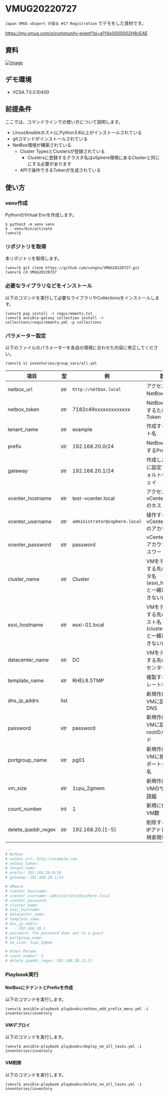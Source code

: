 # VMUG20220727

`Japan VMUG vExpert が語る #17 Registration` でデモをした資材です。

https://my.vmug.com/s/community-event?id=a1Y4x0000002H8cEAE

## 資料

[![image](https://user-images.githubusercontent.com/19516126/181241797-7e69fe79-ce96-413e-bdc2-dd735401c52f.png)](https://speakerdeck.com/sky_joker/netboxtoansiblewoshi-tutevspherehuan-jing-falseguan-li-zuo-ye-falsezi-dong-hua-wositemiyou)

## デモ環境

* VCSA 7.0.0.10400

## 前提条件

ここでは、コマンドラインでの使い方について説明します。

* Linux(Ansibleホスト)にPython3.8以上がインストールされている
* gitコマンドがインストールされている
* NetBox環境が構築されている
    * Cluster TypesとClustersが登録されている
        * Clustersに登録するクラスタ名はvSphere環境にあるClusterと同じにする必要があります
    * APIで操作できるTokenが生成されている

## 使い方

### venv作成

PythonのVirtual Envを作成します。

```
$ python3 -m venv venv
$ . venv/bin/activate
(venv)$
```

### リポジトリを取得

本リポジトリを取得します。

```
(venv)$ git clone https://github.com/congto/VMUG20220727.git
(venv)$ cd VMUG20220727
```

### 必要なライブラリなどをインストール

以下のコマンドを実行して必要なライブラリやCollectionsをインストールします。

```
(venv)$ pip install -r requirements.txt
(venv)$ ansible-galaxy collection install -r collections/requirements.yml -p collections
```

### パラメーター設定

以下のファイルのパラメーターを各自の環境に合わせた内容に修正してください。

```
(venv)$ vi inventories/group_vars/all.yml
```

|         項目        |  型  |              例               |                                                             説明                                                             |
|---------------------|------|-------------------------------|------------------------------------------------------------------------------------------------------------------------------|
| netbox_url          | str  | `http://netbox.local`         | アクセスするNetBoxのURL                                                                                                      |
| netbox_token        | str  | 7182c49xxxxxxxxxxxxx          | NetBoxを操作するためのToken                                                                                                  |
| tenant_name         | str  | example                       | 作成するテナント名                                                                                                           |
| prefix              | str  | 192.168.20.0/24               | NetBoxに作成するPrefix                                                                                                       |
| gateway             | str  | 192.168.20.1/24               | 作成したPrefixに設定するデフォルトゲートウェイ                                                                               |
| vcenter_hostname    | str  | test-vcenter.local            | アクセスするvCenter Serverのホスト名                                                                                         |
| vcenter_username    | str  | `administrator@vsphere.local` | 操作するvCenter Serverのアカウント名                                                                                         |
| vcenter_password    | str  | password                      | vCenter Serverアカウントのパスワード                                                                                         |
| cluster_name        | str  | Cluster                       | VMをデプロイする先のクラスタ名(esxi_hostnameと一緒に使用できない)                                                            |
| esxi_hostname       | str  | esxi-01.local                 | VMをデプロイする先のESXiホスト名(cluster_nameと一緒に使用できない)                                                           |
| datacenter_name     | str  | DC                            | VMをデプロイする先のデータセンター名                                                                                         |
| template_name       | str  | RHEL8.5TMP                    | 複製するテンプレート名                                                                                                       |
| dns_ip_addrs        | list |                               | 新規作成するVMに設定するDNS                                                                                                  |
| password            | str  | password                      | 新規作成するVMに設定するrootのパスワード                                                                                     |
| portgroup_name      | str  | pg01                          | 新規作成するVMに接続するポートグループ名                                                                                     |
| vm_size             | str  | 1cpu_2gmem                    | 新規作成するVMのサイズ、[詳細](https://github.com/sky-joker/VMUG20220727/blob/main/roles/vmware_deploy_vm/defaults/main.yml) |
| count_number        | int  | 1                             | 新規に作成するVM数                                                                                                           |
| delete_ipaddr_regex | str  | 192.168.20.[1-5]              | 削除するVMのIPアドレス（正規表現可）                                                                                         |

```yaml
---
# Netbox
# netbox_url: http://example.com
# netbox_token:
# tenant_name:
# prefix: 192.168.20.0/24
# gateway: 192.168.20.1/24

# VMware
# vcenter_hostname:
# vcenter_username: administrator@vsphere.local
# vcenter_password:
# cluster_name:
# esxi_hostname:
# datacenter_name:
# template_name:
# dns_ip_addrs:
#   - 192.168.20.1
# password: The password does set to a guest
# portgroup_name:
# vm_size: 1cpu_2gmem

# Other Params
# count_number: 2
# delete_ipaddr_regex: 192.168.20.[2-3]
```

### Playbook実行

#### NetBoxにテナントとPrefixを作成

以下のコマンドを実行します。

```
(venv)$ ansible-playbook playbooks/netbox_add_prefix_menu.yml -i inventories/inventory
```

#### VMデプロイ

以下のコマンドを実行します。

```
(venv)$ ansible-playbook playbooks/deploy_vm_all_tasks.yml -i inventories/inventory
```

#### VM削除

以下のコマンドを実行します。

```
(venv)$ ansible-playbook playbooks/delete_vm_all_tasks.yml -i inventories/inventory
```
